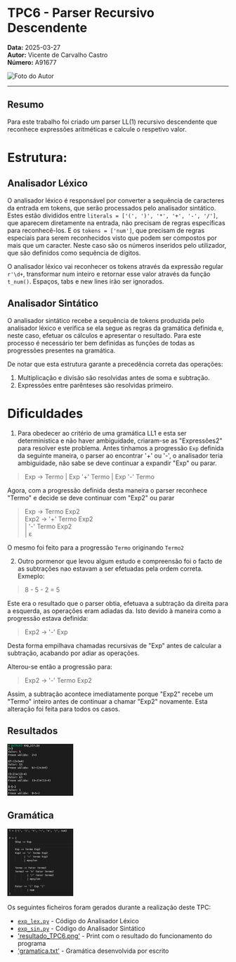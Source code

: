 # TPC6 - Parser Recursivo Descendente

**Data:** 2025-03-27  
**Autor:** Vicente de Carvalho Castro  
**Número:** A91677  

<img src="../foto_perfil.png" alt="Foto do Autor" width="150"/>

---

## Resumo
Para este trabalho foi criado um parser LL(1) recursivo descendente que reconhece expressões aritméticas e calcule o respetivo valor.



# Estrutura:
## Analisador Léxico
O analisador léxico é responsável por converter a sequência de caracteres da entrada em tokens, que serão processados pelo analisador sintático.
Estes estão divididos entre `literals = ['(', ')', '*', '+', '-', '/']`, que aparecem diretamente na entrada, não precisam de regras específicas para reconhecê-los.
E os `tokens = ['num']`, que precisam de regras especiais para serem reconhecidos visto que podem ser compostos por mais que um caracter. Neste caso são os números inseridos pelo utilizador, que são definidos como sequência de dígitos.

O analisador léxico vai reconhecer os tokens através da expressão regular `r'\d+`, transformar num inteiro e retornar esse valor através da função `t_num()`. Espaços, tabs e new lines irão ser ignorados.



## Analisador Sintático
O analisador sintático recebe a sequência de tokens produzida pelo analisador léxico e verifica se ela segue as regras da gramática definida e, neste caso, efetuar os cálculos e apresentar o resultado.
Para este processo é necessário ter bem definidas as funções de todas as progressões presentes na gramática. 


De notar que esta estrutura garante a precedência correta das operações:
1. Multiplicação e divisão são resolvidas antes de soma e subtração.
2. Expressões entre parênteses são resolvidas primeiro.

# Dificuldades

1. Para obedecer ao critério de uma gramática LL1 e esta ser determinística e não haver ambiguidade, criaram-se as "Expressões2" para resolver este problema.
Antes tinhamos a progressão `Exp` definida da seguinte maneira, o parser ao encontrar '+' ou '-', o analisador teria ambiguidade, não sabe se deve continuar a expandir "Exp" ou parar.

> Exp → Termo | Exp '+' Termo | Exp '-' Termo

Agora, com a progressão definida desta maneira o parser reconhece "Termo" e decide se deve continuar com "Exp2" ou parar

>Exp  → Termo Exp2  
>Exp2 → '+' Termo Exp2  
>    | '-' Termo Exp2  
>    | ε  

O mesmo foi feito para a progressão `Termo` originando `Termo2`


2. Outro pormenor que levou algum estudo e compreensão foi o facto de as subtrações nao estavam a ser efetuadas pela ordem correta.
Exmeplo:
> 8 - 5 - 2 = 5

Este era o resultado que o parser obtia, efetuava a subtração da direita para a esquerda, as operações eram adiadas da. Isto devido à maneira como a progressão estava definida:
> Exp2 -> '-' Exp

Desta forma empilhava chamadas recursivas de "Exp" antes de calcular a subtração, acabando por adiar as operações.

Alterou-se então a progressão para:
> Exp2 → '-' Termo Exp2 

Assim, a subtração acontece imediatamente porque "Exp2" recebe um "Termo" inteiro antes de continuar a chamar "Exp2" novamente.
Esta alteração foi feita para todos os casos.


## Resultados
<img src="resultado_TPC6.png"  width="150"/>

## Gramática
<img src="gramatica.png"  width="150"/>


Os seguintes ficheiros foram gerados durante a realização deste TPC:  
- [`exp_lex.py`](exp_lex.py) - Código do Analisador Léxico
- [`exp_sin.py`](exp_sin.py) - Código do Analisador Sintático
- ['resultado_TPC6.png'](resultado.png) - Print com o resultado do funcionamento do programa
- ['gramatica.txt'](gramatica.txt) - Gramática desenvolvida por escrito
